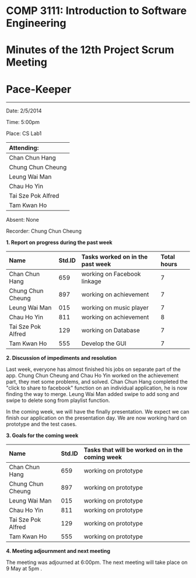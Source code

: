# COMP 3111: Introduction to Software Engineering #
# Minutes of the 12th Project Scrum Meeting #

# Pace-Keeper #

---


Date: 2/5/2014

Time: 5:00pm

Place: CS Lab1

| **Attending:** |
|:---------------|
|Chan Chun Hang  |
|Chung Chun Cheung|
|Leung Wai Man   |
|Chau Ho Yin     |
|Tai Sze Pok Alfred|
|Tam Kwan Ho     |

Absent: None


Recorder: Chung Chun Cheung


**1. Report on progress during the past week**


| **Name** | **Std.ID** | **Tasks worked on in the past week**| **Total hours** |
|:---------|:-----------|:------------------------------------|:----------------|
|Chan Chun Hang|659         |working on Facebook linkage          |7                |
|Chung Chun Cheung|897         |working on achievement               |7                |
|Leung Wai Man|015         |working on music player              |7                |
|Chau Ho Yin|811         |working on achievement               |8                |
|Tai Sze Pok Alfred|129         |working on Database                  |7                |
|Tam Kwan Ho|555         |Develop the GUI                      |7                |


**2. Discussion of impediments and resolution**

Last week, everyone has almost finished his jobs on separate part of the app. Chung Chun Cheung and Chau Ho Yin worked on the achievement part, they met some problems, and solved. Chan Chun Hang completed the "click to share to facebook" function on an individual application, he is now finding the way to merge. Leung Wai Man added swipe to add song and swipe to delete song from playlist function.

In the coming week, we will have the finally presentation. We expect we can finish our application on the presentation day. We are now working hard on prototype and the test cases.


**3. Goals for the coming week**

| **Name** | **Std.ID** | **Tasks that will be worked on in the coming week** |
|:---------|:-----------|:----------------------------------------------------|
|Chan Chun Hang|659         |working on prototype                                 |
|Chung Chun Cheung|897         |working on prototype                                 |
|Leung Wai Man|015         |working on prototype                                 |
|Chau Ho Yin|811         |working on prototype                                 |
|Tai Sze Pok Alfred|129         |working on prototype                                 |
|Tam Kwan Ho|555         |working on prototype                                 |

**4. Meeting adjournment and next meeting**

The meeting was adjourned at 6:00pm. The next meeting will take place on 9 May at 5pm .